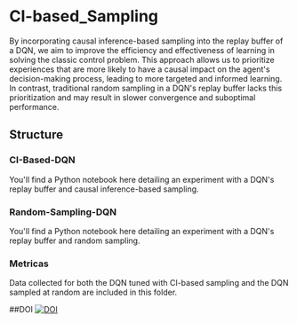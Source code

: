 # CI-based_Sampling

By incorporating causal inference-based sampling into the replay buffer of a DQN, we aim to improve the efficiency and effectiveness of learning in solving the classic control problem. This approach allows us to prioritize experiences that are more likely to have a causal impact on the agent's decision-making process, leading to more targeted and informed learning. In contrast, traditional random sampling in a DQN's replay buffer lacks this prioritization and may result in slower convergence and suboptimal performance. 

## Structure
### CI-Based-DQN
You'll find a Python notebook here detailing an experiment with a DQN's replay buffer and causal inference-based sampling.

### Random-Sampling-DQN
You'll find a Python notebook here detailing an experiment with a DQN's replay buffer and random sampling.

### Metricas
Data collected for both the DQN tuned with CI-based sampling and the DQN sampled at random are included in this folder.

##DOI
[![DOI](https://zenodo.org/badge/702496492.svg)](https://zenodo.org/badge/latestdoi/702496492)

